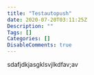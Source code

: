 ```yaml
---
title: "Testautopush"
date: 2020-07-20T03:11:25Z
Description: ""
Tags: []
Categories: []
DisableComments: true
---
```


sdafjdkjasgklsvjlkdfav;av
